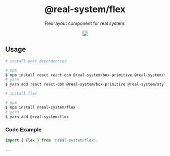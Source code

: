 <h1 align="center">@real-system/flex</h1>
<p align="center">Flex layout component for real system.</p>
<p align="center">
<a href="https://www.npmjs.com/package/@real-system/flex"><img src="https://badgen.net/npm/v/@real-system/flex?label=&icon=npm&color=blue" alt="npm version" height="18"/></a>
</p>

## Usage

```bash
# install peer dependencies

# npm
$ npm install react react-dom @real-system/box-primitive @real-system/styling-library @real-system/theme-library
# yarn
$ yarn add react react-dom @real-system/box-primitive @real-system/styling-library @real-system/theme-library

# install flex

# npm
$ npm install @real-system/flex
# yarn
$ yarn add @real-system/flex
```

### Code Example

```typescript
import { Flex } from '@real-system/flex';

...

```

